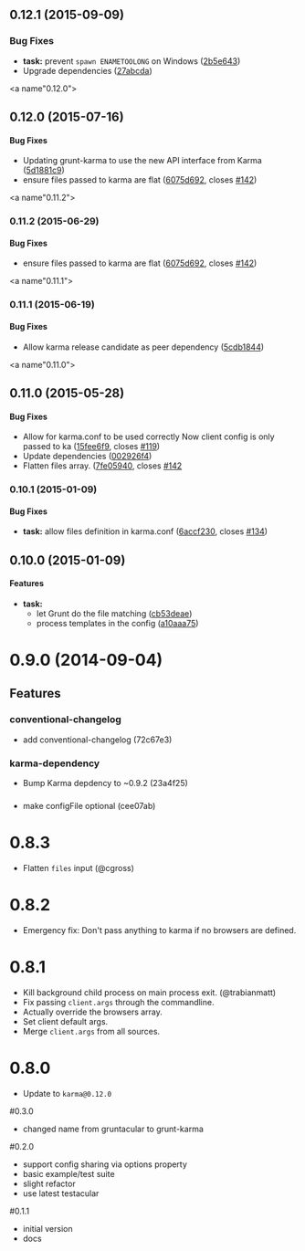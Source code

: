 <a name="0.12.1"></a>
## 0.12.1 (2015-09-09)


### Bug Fixes

* **task:** prevent `spawn ENAMETOOLONG` on Windows ([2b5e643](https://github.com/karma-runner/grunt-karma/commit/2b5e643))
* Upgrade dependencies ([27abcda](https://github.com/karma-runner/grunt-karma/commit/27abcda))



<a name"0.12.0"></a>
## 0.12.0 (2015-07-16)


#### Bug Fixes

* Updating grunt-karma to use the new API interface from Karma ([5d1881c9](https://github.com/karma-runner/grunt-karma/commit/5d1881c9))
* ensure files passed to karma are flat ([6075d692](https://github.com/karma-runner/grunt-karma/commit/6075d692), closes [#142](https://github.com/karma-runner/grunt-karma/issues/142))


<a name"0.11.2"></a>
### 0.11.2 (2015-06-29)


#### Bug Fixes

* ensure files passed to karma are flat ([6075d692](https://github.com/karma-runner/grunt-karma/commit/6075d692), closes [#142](https://github.com/karma-runner/grunt-karma/issues/142))


<a name"0.11.1"></a>
### 0.11.1 (2015-06-19)


#### Bug Fixes

* Allow karma release candidate as peer dependency ([5cdb1844](https://github.com/karma-runner/grunt-karma/commit/5cdb1844))


<a name"0.11.0"></a>
## 0.11.0 (2015-05-28)


#### Bug Fixes

* Allow for karma.conf to be used correctly Now client config is only passed to ka ([15fee6f9](https://github.com/karma-runner/grunt-karma/commit/15fee6f9), closes [#119](https://github.com/karma-runner/grunt-karma/issues/119))
* Update dependencies ([002926f4](https://github.com/karma-runner/grunt-karma/commit/002926f4))
* Flatten files array. ([7fe05940](https://github.com/karma-runner/grunt-karma/commit/7fe05940), closes [#142](https://github.com/karma-runner/grunt-karma/issues/142)


<a name="0.10.1"></a>
### 0.10.1 (2015-01-09)


#### Bug Fixes

* **task:** allow files definition in karma.conf ([6accf230](https://github.com/karma-runner/grunt-karma/commit/6accf230ce3eb945627709cc80fe3eafc82b9944), closes [#134](https://github.com/karma-runner/grunt-karma/issues/134))


<a name="0.10.0"></a>
## 0.10.0 (2015-01-09)


#### Features

* **task:**
  * let Grunt do the file matching ([cb53deae](https://github.com/karma-runner/grunt-karma/commit/cb53deaef6da756be55e35c7d9fa57b84afda2ed))
  * process templates in the config ([a10aaa75](https://github.com/karma-runner/grunt-karma/commit/a10aaa7548267ab035f8f4689eb54b2ead9245ef))


# 0.9.0 (2014-09-04)

## Features
### conventional-changelog

* add conventional-changelog (72c67e3)

### karma-dependency

* Bump Karma depdency to ~0.9.2 (23a4f25)

###

* make configFile optional (cee07ab)




# 0.8.3
* Flatten `files` input (@cgross)

# 0.8.2
* Emergency fix: Don't pass anything to karma if no browsers are defined.

# 0.8.1
* Kill background child process on main process exit. (@trabianmatt)
* Fix passing `client.args` through the commandline.
* Actually override the browsers array.
* Set client default args.
* Merge `client.args` from all sources.

# 0.8.0
* Update to `karma@0.12.0`

#0.3.0
* changed name from gruntacular to grunt-karma

#0.2.0
* support config sharing via options property
* basic example/test suite
* slight refactor
* use latest testacular

#0.1.1
* initial version
* docs
